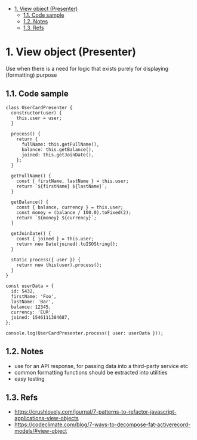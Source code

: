 <!-- TOC -->

- [1. View object (Presenter)](#1-view-object-presenter)
  - [1.1. Code sample](#11-code-sample)
  - [1.2. Notes](#12-notes)
  - [1.3. Refs](#13-refs)

<!-- /TOC -->
# 1. View object (Presenter)

Use when there is a need for logic that exists purely for displaying
 (formatting) purpose

## 1.1. Code sample

```
class UserCardPresenter {
  constructor(user) {
    this.user = user;
  }

  process() {
    return {
      fullName: this.getFullName(),
      balance: this.getBalance(),
      joined: this.getJoinDate(),
    };
  }

  getFullName() {
    const { firstName, lastName } = this.user;
    return `${firstName} ${lastName}`;
  }

  getBalance() {
    const { balance, currency } = this.user;
    const money = (balance / 100.0).toFixed(2);
    return `${money} ${currency}`;
  }

  getJoinDate() {
    const { joined } = this.user;
    return new Date(joined).toISOString();
  }

  static process({ user }) {
    return new this(user).process();
  }
}

const userData = {
  id: 5432,
  firstName: 'Foo',
  lastName: 'Bar',
  balance: 12345,
  currency: 'EUR',
  joined: 1546111384687,
};

console.log(UserCardPresenter.process({ user: userData }));
```

## 1.2. Notes
- use for an API response, for passing data into a third-party service etc
- common formatting functions should be extracted into utilities
- easy testing

## 1.3. Refs
- https://crushlovely.com/journal/7-patterns-to-refactor-javascript-applications-view-objects
- https://codeclimate.com/blog/7-ways-to-decompose-fat-activerecord-models/#view-object
